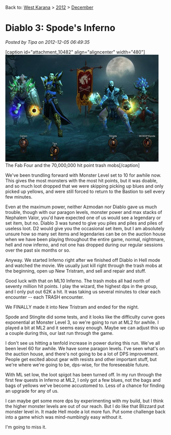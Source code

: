 Back to: [West Karana](/posts/westkarana.md) > [2012](/posts/2012/westkarana.md) > [December](./westkarana.md)
# Diablo 3: Spode's Inferno

*Posted by Tipa on 2012-12-05 06:49:35*

[caption id="attachment\_10482" align="aligncenter" width="480"][![](../../../uploads/2012/12/Diablo-III-2012-12-02-23-58-26-14-480x335.jpg "The Fab Four and the 70,000,000 hit point trash mobs")](../../../uploads/2012/12/Diablo-III-2012-12-02-23-58-26-14.jpg) The Fab Four and the 70,000,000 hit point trash mobs[/caption]

We've been trundling forward with Monster Level set to 10 for awhile now. This gives the most monsters with the most hit points, but it was doable, and so much loot dropped that we were skipping picking up blues and only picked up yellows, and were still forced to return to the Bastion to sell every few minutes.

Even at the maximum power, neither Azmodan nor Diablo gave us much trouble, though with our paragon levels, monster power and max stacks of Nephalem Valor, you'd have expected one of us would see a legendary or set item, but no. Diablo 3 was tuned to give you piles and piles and piles of useless loot. D2 would give you the occasional set item, but I am absolutely unsure how so many set items and legendaries can be on the auction house when we have been playing throughout the entire game, normal, nightmare, hell and now inferno, and not one has dropped during our regular sessions over the past six months or so.

Anyway. We started Inferno right after we finished off Diablo in Hell mode and watched the movie. We usually just kill right through the trash mobs at the beginning, open up New Tristram, and sell and repair and stuff.

Good luck with that on ML10 Inferno. The trash mobs all had north of seventy million hit points. I play the wizard, the highest dps in the group, and I only put out 62K a hit. It was taking us several minutes to clear each encounter -- each TRASH encounter.

We FINALLY made it into New Tristram and ended for the night.

Spode and Stingite did some tests, and it looks like the difficulty curve goes exponential at Monster Level 3, so we're going to run at ML2 for awhile. I played a bit at ML2 and it seems easy enough. Maybe we can adjust this up a couple during this, our last run through the game.

I don't see us hitting a tenfold increase in power during this run. We've all been level 60 for awhile. We have some paragon levels. I've seen what's on the auction house, and there's not going to be a lot of DPS improvement. People get excited about gear with resists and other important stuff, but we're where we're going to be, dps-wise, for the foreseeable future.

With ML set low, the loot spigot has been turned off. In my run through the first few quests in Inferno at ML2, I only got a few blues, not the bags and bags of yellows we've become accustomed to. Less of a chance for finding an upgrade for any of us.

I can maybe get some more dps by experimenting with my build, but I think the higher monster levels are out of our reach. But I do like that Blizzard put monster level in. It made Hell mode a lot more fun. Put some challenge back into a game which was mind-numbingly easy without it.

I'm going to miss it.
